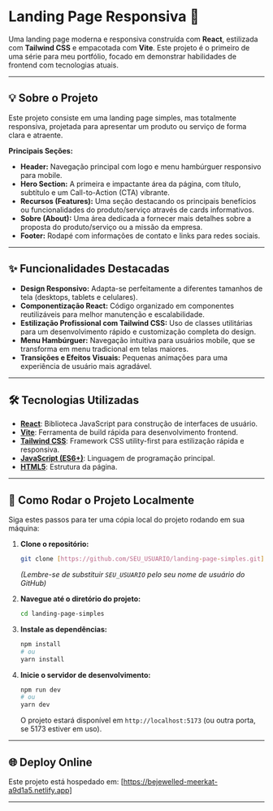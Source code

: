 # Landing Page Responsiva 🚀

Uma landing page moderna e responsiva construída com **React**, estilizada com **Tailwind CSS** e empacotada com **Vite**. Este projeto é o primeiro de uma série para meu portfólio, focado em demonstrar habilidades de frontend com tecnologias atuais.

---

## 💡 Sobre o Projeto

Este projeto consiste em uma landing page simples, mas totalmente responsiva, projetada para apresentar um produto ou serviço de forma clara e atraente.

**Principais Seções:**

- **Header:** Navegação principal com logo e menu hambúrguer responsivo para mobile.
- **Hero Section:** A primeira e impactante área da página, com título, subtítulo e um Call-to-Action (CTA) vibrante.
- **Recursos (Features):** Uma seção destacando os principais benefícios ou funcionalidades do produto/serviço através de cards informativos.
- **Sobre (About):** Uma área dedicada a fornecer mais detalhes sobre a proposta do produto/serviço ou a missão da empresa.
- **Footer:** Rodapé com informações de contato e links para redes sociais.

---

## ✨ Funcionalidades Destacadas

- **Design Responsivo:** Adapta-se perfeitamente a diferentes tamanhos de tela (desktops, tablets e celulares).
- **Componentização React:** Código organizado em componentes reutilizáveis para melhor manutenção e escalabilidade.
- **Estilização Profissional com Tailwind CSS:** Uso de classes utilitárias para um desenvolvimento rápido e customização completa do design.
- **Menu Hambúrguer:** Navegação intuitiva para usuários mobile, que se transforma em menu tradicional em telas maiores.
- **Transições e Efeitos Visuais:** Pequenas animações para uma experiência de usuário mais agradável.

---

## 🛠️ Tecnologias Utilizadas

- **[React](https://react.dev/)**: Biblioteca JavaScript para construção de interfaces de usuário.
- **[Vite](https://vitejs.dev/)**: Ferramenta de build rápida para desenvolvimento frontend.
- **[Tailwind CSS](https://tailwindcss.com/)**: Framework CSS utility-first para estilização rápida e responsiva.
- **[JavaScript (ES6+)](https://developer.mozilla.org/pt-BR/docs/Web/JavaScript)**: Linguagem de programação principal.
- **[HTML5](https://developer.mozilla.org/pt-BR/docs/Web/HTML)**: Estrutura da página.

---

## 🚀 Como Rodar o Projeto Localmente

Siga estes passos para ter uma cópia local do projeto rodando em sua máquina:

1.  **Clone o repositório:**

    ```bash
    git clone [https://github.com/SEU_USUARIO/landing-page-simples.git](https://github.com/SEU_USUARIO/landing-page-simples.git)
    ```

    _(Lembre-se de substituir `SEU_USUARIO` pelo seu nome de usuário do GitHub)_

2.  **Navegue até o diretório do projeto:**

    ```bash
    cd landing-page-simples
    ```

3.  **Instale as dependências:**

    ```bash
    npm install
    # ou
    yarn install
    ```

4.  **Inicie o servidor de desenvolvimento:**

    ```bash
    npm run dev
    # ou
    yarn dev
    ```

    O projeto estará disponível em `http://localhost:5173` (ou outra porta, se 5173 estiver em uso).

---

## 🌐 Deploy Online

Este projeto está hospedado em:
[https://bejewelled-meerkat-a9d1a5.netlify.app]

---

